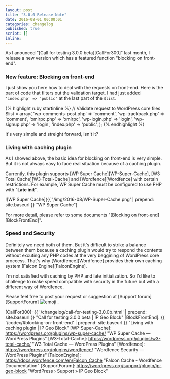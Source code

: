 ```yaml
---
layout: post
title: "3.0.0 Release Note"
date: 2016-08-01 00:00:01
categories: changelog
published: true
script: []
inline:
---
```


As I anounced "[Call for testing 3.0.0 beta][CallFor300]" last month, I release
a new version which has a featured function "blocking on front-end".

<!--more-->

### New feature: Blocking on front-end ###

I just show you here how to deal with the requests on front-end. Here is the 
part of code that filters out the validation target. I had just added 
`'index.php' => 'public'` at the last part of the `$list`.

{% highlight ruby startinline %}
// Validate request to WordPress core files
$list = array(
    'wp-comments-post.php' => 'comment',
    'wp-trackback.php'     => 'comment',
    'xmlrpc.php'           => 'xmlrpc',
    'wp-login.php'         => 'login',
    'wp-signup.php'        => 'login',
    'index.php'            => 'public',
);
{% endhighlight %}

It's very simple and streight forward, isn't it?

### Living with caching plugin ###

As I showed above, the basic idea for blocking on front-end is very simple.
But it is not always easy to face real situation because of a caching plugin.

Currently, this plugin supports 
  [WP Super Cache][WP-Super-Cache],
  [W3 Total Cache][W3-Total-Cache] and
  [Wordfence][Wordfence]
with certain restrictions. For example, WP Super Cache must be configured to 
use PHP with "**Late init**".

![WP Super Cache]({{ '/img/2016-08/WP-Super-Cache.png' | prepend: site.baseurl }}
 "WP Super Cache")

For more detail, please refer to some documents "[Blocking on front-end]
[BlockFrontEnd]".

### Speed and Security ###

Definitely we need both of them. But it's difficult to strike a balance 
between them because a caching plugin would try to respond the contents 
without excuting any PHP codes at the very beggining of WordPress core 
proccess. That's why [Wordfence][Wordfence] provides their own caching 
system [Falcon Engine][FalconEngine].

I'm not satisfied with caching by PHP and late initialization. So I'd like to 
challenge to make speed compatible with security in the future but with a 
different way of Wordfence.

Please feel free to post your request or suggestion at 
[Support forum][SupportForum] <span class="emoji">
![emoji](https://assets-cdn.github.com/images/icons/emoji/unicode/1f477.png)
</span>.

[IP-Geo-Block]:   https://wordpress.org/plugins/ip-geo-block/ "WordPress › IP Geo Block « WordPress Plugins"
[CallFor300]:     {{ '/changelog/call-for-testing-3.0.0b.html' | prepend: site.baseurl }} "Call for testing 3.0.0 beta | IP Geo Block"
[BlockFrontEnd]:  {{ '/codex/#blocking-on-front-end'           | prepend: site.baseurl }} "Living with caching plugin | IP Geo Block"
[WP-Super-Cache]: https://wordpress.org/plugins/wp-super-cache/ "WP Super Cache &mdash; WordPress Plugins"
[W3-Total-Cache]: https://wordpress.org/plugins/w3-total-cache/ "W3 Total Cache &mdash; WordPress Plugins"
[Wordfence]:      https://wordpress.org/plugins/wordfence/ "Wordfence Security &mdash; WordPress Plugins"
[FalconEngine]:   https://docs.wordfence.com/en/Falcon_Cache "Falcon Cache - Wordfence Documentation"
[SupportForum]:   https://wordpress.org/support/plugin/ip-geo-block "WordPress &#8250; Support &raquo; IP Geo Block"
